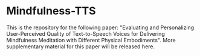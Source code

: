 # Mindfulness-TTS

This is the repository for the following paper: "Evaluating and Personalizing User-Perceived Quality of Text-to-Speech Voices for Delivering Mindfulness Meditation with Different Physical Embodiments". More supplementary material for this paper will be released here.
